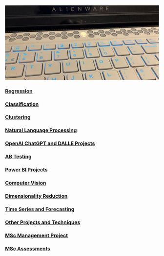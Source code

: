 ![](/images/alienware.jpg)



### [Regression](https://github.com/Auckland68/LinearRegression)

### [Classification](https://github.com/Auckland68/Classification)

### [Clustering](https://github.com/Auckland68/Clustering)

### [Natural Language Processing](https://github.com/Auckland68/NLPModels)

### [OpenAI ChatGPT and DALLE Projects](https://github.com/Auckland68/OpenAIProjects)

### [AB Testing](https://github.com/Auckland68/AB-Testing)

### [Power BI Projects](https://github.com/Auckland68/PowerBIDashboards)

### [Computer Vision](https://github.com/Auckland68/Computer-Vision)

### [Dimensionality Reduction](https://github.com/Auckland68/DimensionalityReduction)

### [Time Series and Forecasting](https://github.com/Auckland68/TimeSeriesModelling)

### [Other Projects and Techniques](https://github.com/Auckland68/Other-Techniques)

### [MSc Management Project](https://github.com/Auckland68/Arun-Travel-Reviews-Analysis)

### [MSc Assessments](https://github.com/Auckland68/MScAssessments)


